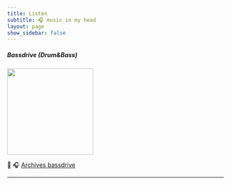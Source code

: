 ```yaml
---
title: Listen
subtitle: 🎧 music in my head  
layout: page
show_sidebar: false
---
```


##### Bassdrive (Drum&Bass)

<img aligh='left' src='https://www.bassdrive.com/images/logo.png' width='200'>

👾 🎧
[Archives bassdrive](http://archives.bassdrivearchive.com/ "Archives bassdrive")

------------
